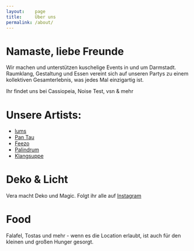 ```yaml
---
layout:    page
title:     Über uns
permalink: /about/
---
```

# Namaste, liebe Freunde
Wir machen und unterstützen kuschelige Events in und um Darmstadt.
Raumklang, Gestaltung und Essen vereint sich auf unseren Partys zu einem kollektiven Gesamterlebnis, was jedes Mal einzigartig ist.

Ihr findet uns bei Cassiopeia, Noise Test, vsn & mehr

# Unsere Artists:
* <a href="https://soundcloud.com/lumsdnb">lums</a>
* <a href="https://soundcloud.com/pan_tau">Pan Tau</a>
* <a href="https://soundcloud.com/feezo_betrugo">Feezo</a>
* <a href="https://soundcloud.com/palindrum_pnd">Palindrum</a>
* <a href="https://soundcloud.com/klangsuppe">Klangsuppe</a>

# Deko & Licht
Vera macht Deko und Magic. Folgt ihr alle auf <a href="https://www.instagram.com/vellag96/">Instagram</a>


# Food

Falafel, Tostas und mehr - wenn es die Location erlaubt, ist auch für den kleinen und großen Hunger gesorgt.
